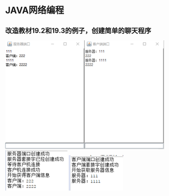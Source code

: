 # JAVA网络编程
## 改造教材19.2和19.3的例子，创建简单的聊天程序
![image](https://github.com/WXxxxxan/JAVAProjects/blob/master/shiyan7/pic/socket1.png)
![image](https://github.com/WXxxxxan/JAVAProjects/blob/master/shiyan7/pic/socket2.png)
![image](https://github.com/WXxxxxan/JAVAProjects/blob/master/shiyan7/pic/socket3.png)
